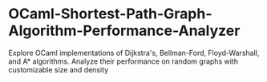 # OCaml-Shortest-Path-Graph-Algorithm-Performance-Analyzer
Explore OCaml implementations of Dijkstra's, Bellman-Ford, Floyd-Warshall, and A* algorithms. Analyze their performance on random graphs with customizable size and density
